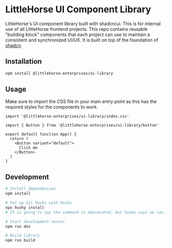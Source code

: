 # LittleHorse UI Component Library

LittleHorse's UI component library built with shadcn/ui.
This is for internal use of all LittleHorse frontend projects.
This repo contains reusable "building block" components that each project can use to maintain a consistent and synchronized UI/UX.
It is built on top of the foundation of [shadcn](https://ui.shadcn.com/docs/components).

## Installation

```bash
npm install @littlehorse-enterprises/ui-library
```

## Usage

Make sure to import the CSS file in your main entry point as this has the required styles for the components to work.

```tsx
import '@littlehorse-enterprises/ui-library/index.css'
```

```tsx
import { Button } from '@littlehorse-enterprises/ui-library/button'

export default function App() {
  return (
    <Button variant="default">
      Click me
    </Button>
  )
}
```

## Development

```bash
# Install dependencies
npm install

# Set up Git hooks with Husky
npx husky install
# It is going to say the command is deprecated, but husky says we can ignore that because we are a library with consumers not an app. So we don't want to do postinstall script that would effect consumers of the library.

# Start development server
npm run dev

# Build library
npm run build
```
